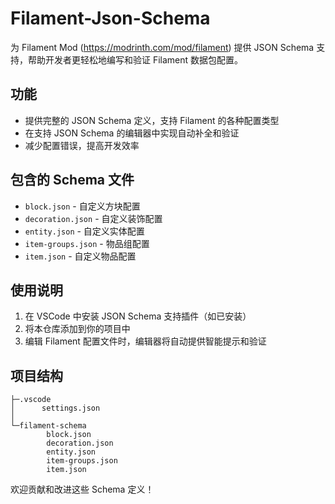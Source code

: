 # Filament-Json-Schema

为 Filament Mod (https://modrinth.com/mod/filament) 提供 JSON Schema 支持，帮助开发者更轻松地编写和验证 Filament 数据包配置。

## 功能

- 提供完整的 JSON Schema 定义，支持 Filament 的各种配置类型
- 在支持 JSON Schema 的编辑器中实现自动补全和验证
- 减少配置错误，提高开发效率

## 包含的 Schema 文件

- `block.json` - 自定义方块配置
- `decoration.json` - 自定义装饰配置
- `entity.json` - 自定义实体配置
- `item-groups.json` - 物品组配置
- `item.json` - 自定义物品配置

## 使用说明

1. 在 VSCode 中安装 JSON Schema 支持插件（如已安装）
2. 将本仓库添加到你的项目中
3. 编辑 Filament 配置文件时，编辑器将自动提供智能提示和验证

## 项目结构

```
├─.vscode
│      settings.json
│      
└─filament-schema
        block.json
        decoration.json
        entity.json
        item-groups.json
        item.json
```

欢迎贡献和改进这些 Schema 定义！